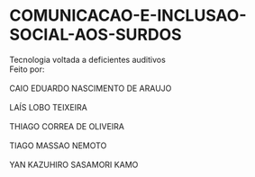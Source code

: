 # COMUNICACAO-E-INCLUSAO-SOCIAL-AOS-SURDOS
Tecnologia voltada a deficientes auditivos
<br>Feito por:</br>
<br>CAIO EDUARDO NASCIMENTO DE ARAUJO</br>
<br>LAÍS LOBO TEIXEIRA</br>
<br>THIAGO CORREA DE OLIVEIRA</br>
<br>TIAGO MASSAO NEMOTO</br>
<br>YAN KAZUHIRO SASAMORI KAMO</br>
